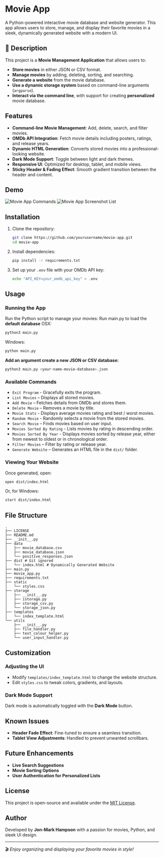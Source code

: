 # Movie App

A Python-powered interactive movie database and website generator. This app allows users to store, manage, and display
their favorite movies in a sleek, dynamically generated website with a modern UI.

## **📖 Description**

This project is a **Movie Management Application** that allows users to:

- **Store movies** in either JSON or CSV format.
- **Manage movies** by adding, deleting, sorting, and searching.
- **Generate a website** from the movie database.
- **Use a dynamic storage system** based on command-line arguments (`argparse`).
- **Interact via the command line**, with support for creating **personalized** movie database.

## Features

- **Command-line Movie Management**: Add, delete, search, and filter movies.
- **OMDb API Integration**: Fetch movie details including posters, ratings, and release years.
- **Dynamic HTML Generation**: Converts stored movies into a professional-looking website.
- **Dark Mode Support**: Toggle between light and dark themes.
- **Responsive UI**: Optimized for desktop, tablet, and mobile views.
- **Sticky Header & Fading Effect**: Smooth gradient transition between the header and content.

## Demo

![Movie App Commands](https://cdn.discordapp.com/attachments/1339902346192486403/1342368831099633674/Screenshot_2025-02-21_at_06.32.40.png?ex=67b961e5&is=67b81065&hm=e6b84ac201de6085a6bb2c5a76fbbfd6236520c6f101939112ac35ce13d88f52&)
![Movie App Screenshot List](https://cdn.discordapp.com/attachments/1339902346192486403/1342368804130263131/Screenshot_2025-02-21_at_06.33.11.png?ex=67b961de&is=67b8105e&hm=ec5e04ff04351230d2f47766fdc4e523ef4b9581ecf4bf13d94204648a3ccb40&)

## Installation

1. Clone the repository:
   ```sh
   git clone https://github.com/yourusername/movie-app.git
   cd movie-app
   ```

2. Install dependencies:
   ```sh
   pip install -r requirements.txt
   ```

3. Set up your `.env` file with your OMDb API key:
   ```sh
   echo "API_KEY=your_omdb_api_key" > .env
   ```

## Usage

### Running the App

Run the Python script to manage your movies:
Run main.py to load the **default database**
OSX:

   ```sh
   python3 main.py
   ```

Windows:

   ```sh
   python main.py
   ```

**Add an argument create a new JSON or CSV database:**

   ```sh
   python3 main.py <your-name-movie-database>.json
   ```

### Available Commands

- `Exit Program` - Gracefully exits the program.
- `List Movies` – Displays all stored movies.
- `Add Movie` – Fetches details from OMDb and stores them.
- `Delete Movie` – Removes a movie by title.
- `Movie Stats` - Displays average movies rating and best / worst movies.
- `Random Movie` - Randomly selects a movie from the stored movies.
- `Search Movie` – Finds movies based on user input.
- `Movies Sorted By Rating` - Lists movies by rating in descending order.
- `Movies Sorted By Year` - Displays movies sorted by release year, either from newest to oldest or in chronological
  order.
- `Filter Movies` – Filter by rating or release year.
- `Generate Website` – Generates an HTML file in the `dist/` folder.

### Viewing Your Website

Once generated, open:

   ```sh
   open dist/index.html
   ```

Or, for Windows:

   ```sh
   start dist/index.html
   ```

## File Structure

```
.
├── LICENSE
├── README.md
├── __init__.py
├── data
│   ├── movie_database.csv
│   ├── movie_database.json
│   └── positive_responses.json
├── dist # Git ignored
│   └── index.html # Dynamically Generated Website 
├── main.py
├── movie_app.py
├── requirements.txt
├── static
│   └── styles.css
├── storage
│   ├── __init__.py
│   ├── istorage.py
│   ├── storage_csv.py
│   └── storage_json.py
├── templates
│   └── index_template.html
└── utils
    ├── __init__.py
    ├── file_handler.py
    ├── text_colour_helper.py
    └── user_input_handler.py

```

## Customization

### Adjusting the UI

- Modify `templates/index_template.html` to change the website structure.
- Edit `styles.css` to tweak colors, gradients, and layouts.

### Dark Mode Support

Dark mode is automatically toggled with the **Dark Mode** button.

## Known Issues

- **Header Fade Effect**: Fine-tuned to ensure a seamless transition.
- **Tablet View Adjustments**: Handled to prevent unwanted scrollbars.

## Future Enhancements

- **Live Search Suggestions**
- **Movie Sorting Options**
- **User Authentication for Personalized Lists**

## License

This project is open-source and available under the [MIT License](LICENSE).

## Author

Developed by **Jon-Mark Hampson** with a passion for movies, Python, and sleek UI design.

---
🎬 *Enjoy organizing and displaying your favorite movies in style!*
